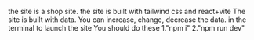 the site is a shop site.
the site is built with tailwind css and react+vite
The site is built with data.
You can increase, change, decrease the data. 
in the terminal to launch the site 
You should do these
1."npm i"
2."npm run dev"
